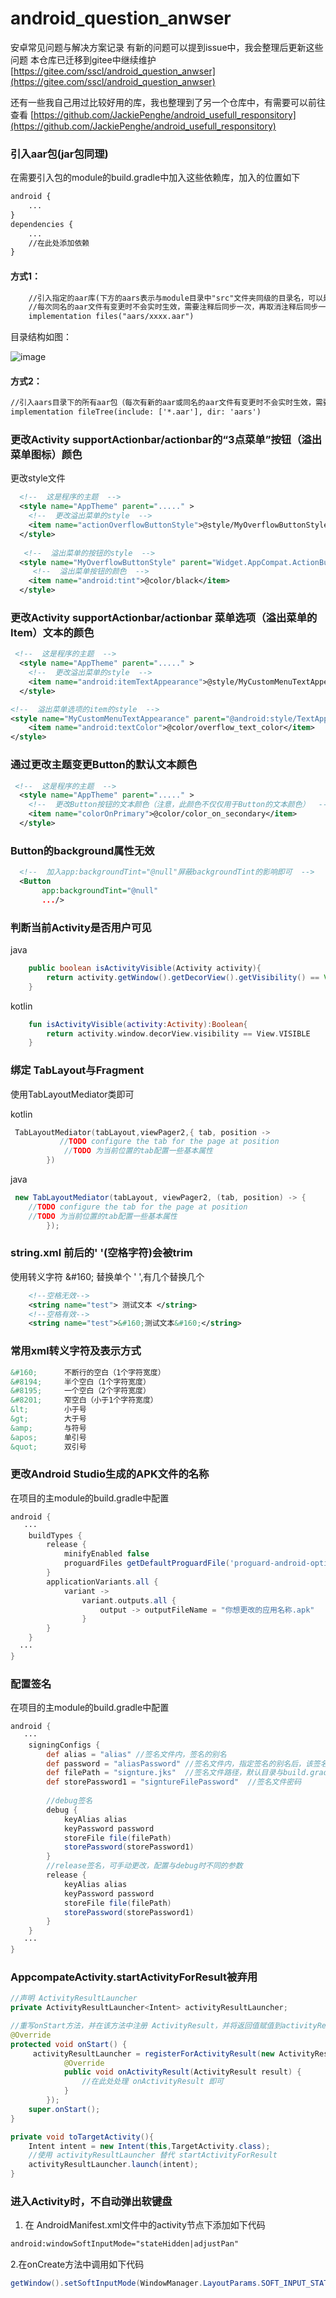 # android_question_anwser
安卓常见问题与解决方案记录
有新的问题可以提到issue中，我会整理后更新这些问题
本仓库已迁移到gitee中继续维护[https://gitee.com/sscl/android_question_anwser](https://gitee.com/sscl/android_question_anwser)

还有一些我自己用过比较好用的库，我也整理到了另一个仓库中，有需要可以前往查看 [https://github.com/JackiePenghe/android_usefull_responsitory](https://github.com/JackiePenghe/android_usefull_responsitory)

### 引入aar包(jar包同理)

在需要引入包的module的build.gradle中加入这些依赖库，加入的位置如下

```xml
android {
    ...
}
dependencies {
    ...
    //在此处添加依赖
}
```

#### 方式1：
```xml
    //引入指定的aar库(下方的aars表示与module目录中"src"文件夹同级的目录名，可以是libs，也可以是新建的其它文件目录)
    //每次同名的aar文件有变更时不会实时生效，需要注释后同步一次，再取消注释后同步一次可生效
    implementation files("aars/xxxx.aar")
```
目录结构如图：

![image](https://user-images.githubusercontent.com/20922322/184358740-5cd405cf-851d-4a16-8842-97ec7efb56ff.png)

#### 方式2：
```xml
//引入aars目录下的所有aar包（每次有新的aar或同名的aar文件有变更时不会实时生效，需要注释后同步一次，再取消注释后同步一次可生效）
implementation fileTree(include: ['*.aar'], dir: 'aars')
```


### 更改Activity supportActionbar/actionbar的“3点菜单”按钮（溢出菜单图标）颜色

更改style文件

```xml
  <!--  这是程序的主题  -->
  <style name="AppTheme" parent="....." >
    <!--  更改溢出菜单的style  -->
    <item name="actionOverflowButtonStyle">@style/MyOverflowButtonStyle</item>
  </style>
  
   <!--  溢出菜单的按钮的style  -->
  <style name="MyOverflowButtonStyle" parent="Widget.AppCompat.ActionButton.Overflow">
     <!--  溢出菜单按钮的颜色  -->
    <item name="android:tint">@color/black</item>
  </style>
```

### 更改Activity supportActionbar/actionbar 菜单选项（溢出菜单的Item）文本的颜色

```xml
 <!--  这是程序的主题  -->
  <style name="AppTheme" parent="....." >
    <!--  更改溢出菜单的style  -->
    <item name="android:itemTextAppearance">@style/MyCustomMenuTextAppearance</item>
  </style>

<!--  溢出菜单选项的item的style  -->
<style name="MyCustomMenuTextAppearance" parent="@android:style/TextAppearance.Widget.IconMenu.Item">
    <item name="android:textColor">@color/overflow_text_color</item>
</style>
```

### 通过更改主题变更Button的默认文本颜色

```xml
 <!--  这是程序的主题  -->
  <style name="AppTheme" parent="....." >
    <!--  更改Button按钮的文本颜色（注意，此颜色不仅仅用于Button的文本颜色）  -->
    <item name="colorOnPrimary">@color/color_on_secondary</item>
  </style>
```

### Button的background属性无效

```xml
  <!--  加入app:backgroundTint="@null"屏蔽backgroundTint的影响即可  -->
  <Button
       app:backgroundTint="@null"
       .../>
```

### 判断当前Activity是否用户可见

java

```java
    public boolean isActivityVisible(Activity activity){
        return activity.getWindow().getDecorView().getVisibility() == View.VISIBLE;
    }
```

kotlin

```kotlin
    fun isActivityVisible(activity:Activity):Boolean{
        return activity.window.decorView.visibility == View.VISIBLE
    }
```

### 绑定 TabLayout与Fragment

使用TabLayoutMediator类即可

kotlin

```kotlin
 TabLayoutMediator(tabLayout,viewPager2,{ tab, position ->
           //TODO configure the tab for the page at position
            //TODO 为当前位置的tab配置一些基本属性
        }) 
```

java

```java
 new TabLayoutMediator(tabLayout, viewPager2, (tab, position) -> {
    //TODO configure the tab for the page at position
    //TODO 为当前位置的tab配置一些基本属性
        });
```

### string.xml 前后的' '(空格字符)会被trim

使用转义字符 &amp;#160; 替换单个 ' ',有几个替换几个

```xml
    <!--空格无效-->
    <string name="test"> 测试文本 </string>
    <!--空格有效-->
    <string name="test">&#160;测试文本&#160;</string>
```


### 常用xml转义字符及表示方式

```xml
&#160;      不断行的空白（1个字符宽度）
&#8194;     半个空白（1个字符宽度）
&#8195;     一个空白（2个字符宽度）
&#8201;     窄空白（小于1个字符宽度）
&lt;        小于号  
&gt;        大于号  
&amp;       与符号  
&apos;      单引号  
&quot;      双引号
```

### 更改Android Studio生成的APK文件的名称

在项目的主module的build.gradle中配置

```gradle
android {
   ···
    buildTypes {
        release {
            minifyEnabled false
            proguardFiles getDefaultProguardFile('proguard-android-optimize.txt'), 'proguard-rules.pro'
        }
        applicationVariants.all {
            variant ->
                variant.outputs.all {
                    output -> outputFileName = "你想更改的应用名称.apk"
                }
        }
    }
  ···
}
```

### 配置签名

在项目的主module的build.gradle中配置

```gradle
android {
   ···
    signingConfigs {
        def alias = "alias" //签名文件内，签名的别名
        def password = "aliasPassword" //签名文件内，指定签名的别名后，该签名的密码
        def filePath = "signture.jks"  //签名文件路径，默认目录与build.gradle文件路径一致，可用 "./" 或 "../"配置相对路径，也可直接填入完整的绝对路径
        def storePassword1 = "signtureFilePassword"  //签名文件密码
        
        //debug签名
        debug {
            keyAlias alias
            keyPassword password
            storeFile file(filePath)
            storePassword(storePassword1)
        }
        //release签名，可手动更改，配置与debug时不同的参数
        release {
            keyAlias alias
            keyPassword password
            storeFile file(filePath)
            storePassword(storePassword1)
        }
    }
   ···
}
```

### AppcompateActivity.startActivityForResult被弃用
```java
//声明 ActivityResultLauncher
private ActivityResultLauncher<Intent> activityResultLauncher;

//重写onStart方法，并在该方法中注册 ActivityResult，并将返回值赋值到activityResultLauncher
@Override
protected void onStart() {
     activityResultLauncher = registerForActivityResult(new ActivityResultContracts.StartActivityForResult(), new ActivityResultCallback<ActivityResult>() {
            @Override
            public void onActivityResult(ActivityResult result) {
                //在此处处理 onActivityResult 即可
            }
        });
    super.onStart();
}

private void toTargetActivity(){
    Intent intent = new Intent(this,TargetActivity.class);
    //使用 activityResultLauncher 替代 startActivityForResult
    activityResultLauncher.launch(intent);
}
```

### 进入Activity时，不自动弹出软键盘

1. 在 AndroidManifest.xml文件中的activity节点下添加如下代码

```xml
android:windowSoftInputMode="stateHidden|adjustPan"
```

2.在onCreate方法中调用如下代码
```java
getWindow().setSoftInputMode(WindowManager.LayoutParams.SOFT_INPUT_STATE_ALWAYS_HIDDEN);
```
